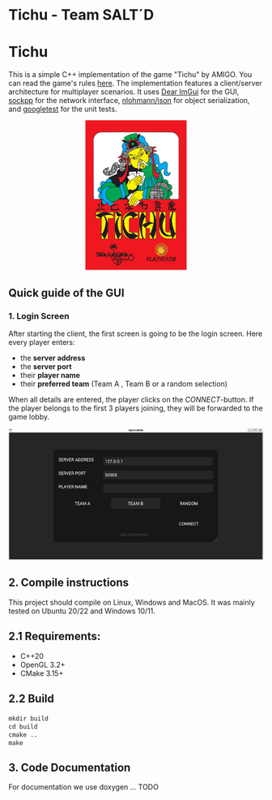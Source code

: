 # Tichu - Team SALT´D

# Tichu

This is a simple C++ implementation of the game "Tichu" by AMIGO. You can read the game's rules [here](https://www.amigo.games/content/ap/rule/19420--031-2019-Tichu_Manual_002_LAYOUT[1].pdf). The implementation features a client/server architecture for multiplayer scenarios.
It uses [Dear ImGui](https://github.com/ocornut/imgui) for the GUI, [sockpp](https://github.com/fpagliughi/sockpp) for the network interface, [nlohmann/json](https://github.com/nlohmann/json) for object serialization, and [googletest](https://github.com/google/googletest) for the unit tests. 

<div align="center">

<img src="./assets/tichu_logo.png" alt="Tichu Logo" width="200px"/>

</div>

## Quick guide of the GUI

### 1. Login Screen

After starting the client, the first screen is going to be the login screen. Here every player enters:
- the **server address**
- the **server port**
- their **player name**
- their **preferred team** (Team A , Team B or a random selection)

When all details are entered, the player clicks on the *CONNECT*-button. If the player belongs to the first 3 players joining, they will be forwarded to the game lobby.

![Login-Screen](./assets/login_screen.jpeg?raw=true)






## 2. Compile instructions
This project should compile on Linux, Windows and MacOS. It was mainly tested on Ubuntu  20/22 and Windows 10/11.

## 2.1 Requirements:
- C++20
- OpenGL 3.2+
- CMake 3.15+

## 2.2 Build
```
mkdir build
cd build
cmake ..
make
```

## 3. Code Documentation

For documentation we use doxygen ... TODO
